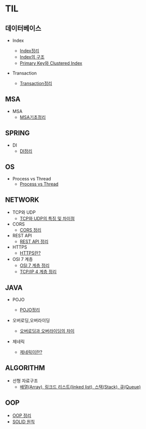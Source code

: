 # TIL
## 데이터베이스
* Index
  * [Index정리](https://github.com/zeroempty2/TIL/blob/main/DATABASE/Index/Index.md)
  * [Index의 구조](https://github.com/zeroempty2/TIL/blob/main/DATABASE/Index/Index%20data%20structure.md)
  * [Primary Key와 Clustered Index](https://github.com/zeroempty2/TIL/blob/main/DATABASE/Index/Clustered%20Index.md)

* Transaction
  * [Transaction정리](https://github.com/zeroempty2/TIL/blob/main/DATABASE/Transaction.md)

## MSA
* MSA
  * [MSA기초정리](https://github.com/zeroempty2/TIL/blob/main/MSA/MSA.md)

## SPRING
* DI
  * [DI정리](https://github.com/zeroempty2/TIL/blob/main/SPRING/DI.md)

## OS
* Process vs Thread
  * [Process vs Thread](https://github.com/zeroempty2/TIL/blob/main/OS/Process%20vs%20Thread.md)

## NETWORK
* TCP와 UDP
  * [TCP와 UDP의 특징 및 차이점](https://github.com/zeroempty2/TIL/blob/main/NETWORK/TCP와UDP.md)
* CORS
  * [CORS 정리](https://github.com/zeroempty2/TIL/blob/main/NETWORK/CORS.md)
* REST API
  * [REST API 정리](https://github.com/zeroempty2/TIL/blob/main/NETWORK/REST%20API.md)
* HTTPS
  * [HTTPS란?](https://github.com/zeroempty2/TIL/blob/main/NETWORK/HTTPS.md)
* OSI 7 계층
  * [OSI 7 계층 정리](https://github.com/zeroempty2/TIL/blob/main/NETWORK/OSI/OSI%207%20Layer.md)
  * [TCP/IP 4 계층 정리](https://github.com/zeroempty2/TIL/blob/main/NETWORK/OSI/TCP%26IP%204%20Layer.md)
## JAVA
* POJO
  * [POJO정리](https://github.com/zeroempty2/TIL/blob/main/JAVA/POJO.md)

* 오버로딩,오버라이딩
  * [오버로딩과 오버라이딩의 차이](https://github.com/zeroempty2/TIL/blob/main/JAVA/Overloading%20vs%20Overriding.md)

* 제네릭
  * [제네릭이란?](https://github.com/zeroempty2/TIL/blob/main/JAVA/Generic.md)

## ALGORITHM
* 선형 자료구조
  * [배열(Array), 링크드 리스트(linked list), 스택(Stack), 큐(Queue)](https://github.com/zeroempty2/TIL/blob/main/ALGORITHM/선형%20자료구조%20-%20배열(Array)%2C%20링크드%20리스트(linked%20list)%2C%20스택(Stack)%2C%20큐(Queue).md)

## OOP
  * [OOP 정리](https://github.com/zeroempty2/TIL/blob/main/OOP/OOP.md)
  * [SOLID 원칙](https://github.com/zeroempty2/TIL/blob/main/OOP/SOLID.md)
